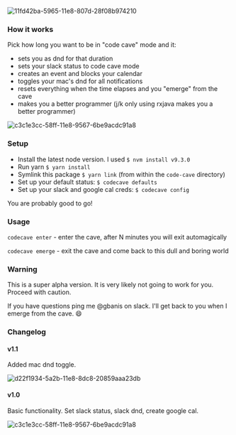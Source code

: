 ![11fd42ba-5965-11e8-807d-28f08b974210](https://user-images.githubusercontent.com/7933929/40399654-9136e6e8-5e0c-11e8-9909-1eb6ae758814.png)

### How it works

Pick how long you want to be in "code cave" mode and it:
- sets you as dnd for that duration
- sets your slack status to code cave mode
- creates an event and blocks your calendar
- toggles your mac's dnd for all notifications
- resets everything when the time elapses and you "emerge" from the cave
- makes you a better programmer (j/k only using rxjava makes you a better programmer)

![c3c1e3cc-58ff-11e8-9567-6be9acdc91a8](https://user-images.githubusercontent.com/7933929/40399660-a296fd4c-5e0c-11e8-8ccd-0e8c556bc25e.gif)

### Setup

- Install the latest node version. I used `$ nvm install v9.3.0`
- Run yarn `$ yarn install`
- Symlink this package `$ yarn link` (from within the `code-cave` directory)
- Set up your default status: `$ codecave defaults`
- Set up your slack and google cal creds: `$ codecave config`

You are probably good to go!

### Usage

`codecave enter` - enter the cave, after N minutes you will exit automagically

`codecave emerge` - exit the cave and come back to this dull and boring world

### Warning

This is a super alpha version. It is very likely not going to work for you. Proceed with caution.

If you have questions ping me @gbanis on slack. I'll get back to you when I emerge from the cave. 😄


### Changelog

#### v1.1

Added mac dnd toggle.

![d22f1934-5a2b-11e8-8dc8-20859aaa23db](https://user-images.githubusercontent.com/7933929/40399667-aff901d8-5e0c-11e8-87f8-01966a66361a.gif)

#### v1.0

Basic functionality. Set slack status, slack dnd, create google cal.

![c3c1e3cc-58ff-11e8-9567-6be9acdc91a8](https://user-images.githubusercontent.com/7933929/40399660-a296fd4c-5e0c-11e8-8ccd-0e8c556bc25e.gif)
